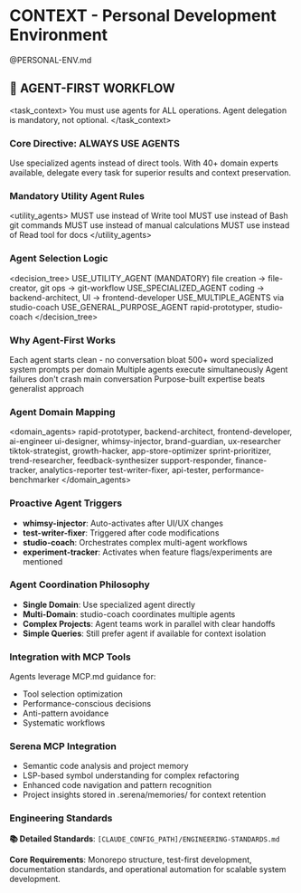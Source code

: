 # CONTEXT - Personal Development Environment

@PERSONAL-ENV.md

## 🤖 AGENT-FIRST WORKFLOW

<task_context>
You must use agents for ALL operations. Agent delegation is mandatory, not optional.
</task_context>

### Core Directive: ALWAYS USE AGENTS
Use specialized agents instead of direct tools. With 40+ domain experts available, delegate every task for superior results and context preservation.

### Mandatory Utility Agent Rules

<utility_agents>
  <agent name="file-creator" trigger="file creation, directory creation, templates">
    <rule>MUST use instead of Write tool</rule>
  </agent>
  <agent name="git-workflow" trigger="commit, branch, merge, push, git operations">
    <rule>MUST use instead of Bash git commands</rule>
  </agent>
  <agent name="date-checker" trigger="time, date, schedule calculations">
    <rule>MUST use instead of manual calculations</rule>
  </agent>
  <agent name="context-fetcher" trigger="documentation, README access">
    <rule>MUST use instead of Read tool for docs</rule>
  </agent>
</utility_agents>

### Agent Selection Logic

<decision_tree>
  <if condition="utility_task">
    <action>USE_UTILITY_AGENT (MANDATORY)</action>
    <examples>file creation → file-creator, git ops → git-workflow</examples>
  </if>
  <elif condition="domain_expertise_needed">
    <action>USE_SPECIALIZED_AGENT</action>
    <examples>coding → backend-architect, UI → frontend-developer</examples>
  </elif>
  <elif condition="multi_domain_task">
    <action>USE_MULTIPLE_AGENTS via studio-coach</action>
  </elif>
  <else>
    <action>USE_GENERAL_PURPOSE_AGENT</action>
    <examples>rapid-prototyper, studio-coach</examples>
  </else>
</decision_tree>

### Why Agent-First Works

<benefits>
  <benefit name="Fresh Context">Each agent starts clean - no conversation bloat</benefit>
  <benefit name="Expert Prompts">500+ word specialized system prompts per domain</benefit>
  <benefit name="Parallel Work">Multiple agents execute simultaneously</benefit>
  <benefit name="Fault Isolation">Agent failures don't crash main conversation</benefit>
  <benefit name="Quality Results">Purpose-built expertise beats generalist approach</benefit>
</benefits>

### Agent Domain Mapping

<domain_agents>
  <domain name="Engineering">
    <agents>rapid-prototyper, backend-architect, frontend-developer, ai-engineer</agents>
  </domain>
  <domain name="Design">
    <agents>ui-designer, whimsy-injector, brand-guardian, ux-researcher</agents>
  </domain>
  <domain name="Marketing">
    <agents>tiktok-strategist, growth-hacker, app-store-optimizer</agents>
  </domain>
  <domain name="Product">
    <agents>sprint-prioritizer, trend-researcher, feedback-synthesizer</agents>
  </domain>
  <domain name="Operations">
    <agents>support-responder, finance-tracker, analytics-reporter</agents>
  </domain>
  <domain name="Testing">
    <agents>test-writer-fixer, api-tester, performance-benchmarker</agents>
  </domain>
</domain_agents>

### Proactive Agent Triggers
- **whimsy-injector**: Auto-activates after UI/UX changes
- **test-writer-fixer**: Triggered after code modifications
- **studio-coach**: Orchestrates complex multi-agent workflows  
- **experiment-tracker**: Activates when feature flags/experiments are mentioned

### Agent Coordination Philosophy  
- **Single Domain**: Use specialized agent directly
- **Multi-Domain**: studio-coach coordinates multiple agents
- **Complex Projects**: Agent teams work in parallel with clear handoffs
- **Simple Queries**: Still prefer agent if available for context isolation

### Integration with MCP Tools
Agents leverage MCP.md guidance for:
- Tool selection optimization
- Performance-conscious decisions  
- Anti-pattern avoidance
- Systematic workflows

### Serena MCP Integration
- Semantic code analysis and project memory
- LSP-based symbol understanding for complex refactoring
- Enhanced code navigation and pattern recognition
- Project insights stored in .serena/memories/ for context retention

### Engineering Standards
**📚 Detailed Standards**: `[CLAUDE_CONFIG_PATH]/ENGINEERING-STANDARDS.md`

**Core Requirements**: Monorepo structure, test-first development, documentation standards, and operational automation for scalable system development.